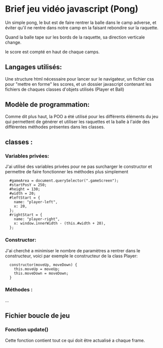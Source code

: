 # Brief jeu vidéo javascript (Pong)

Un simple pong, le but est de faire rentrer la balle dans le camp adverse, et éviter qu'il ne rentre dans notre camp en la faisant rebondire sur la raquette.

Quand la balle tape sur les bords de la raquette, sa direction verticale change.

le score est compté en haut de chaque camps.

## Langages utilisés:

Une structure html nécessaire pour lancer sur le navigateur, un fichier css pour "mettre en forme" les scores, et un dossier javascript contenant les fichiers de chaques classes d'objets utilisés (Player et Ball)

## Modèle de programmation:

Comme dit plus haut, la POO a été utilisé pour les différents éléments du jeu qui permettent de générer et utiliser les raquettes et la balle à l'aide des différentes méthodes présentes dans les classes.

## classes :

### Variables privées:

J'ai utilisé des variables privées pour ne pas surcharger le constructor et permettre de faire fonctionner les méthodes plus simplement

```
  #gameArea = document.querySelector(".gameScreen");
  #startPosY = 250;
  #height = 130;
  #width = 20;
  #leftStart = {
    name: "player-left",
    x: 20,
  };
  #rightStart = {
    name: "player-right",
    x: window.innerWidth - (this.#width + 20),
  };
```

### Constructor:

J'ai cherché a minimiser le nombre de paramètres a rentrer dans le constructeur, voici par exemple le constructeur de la class Player:

```
  constructor(moveUp, moveDown) {
    this.moveUp = moveUp;
    this.moveDown = moveDown;
  }
```

### Méthodes :

...

## Fichier boucle de jeu

### Fonction update()

Cette fonction contient tout ce qui doit être actualisé a chaque frame.

